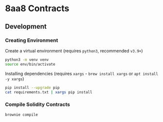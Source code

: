 # 8aa8 Contracts

## Development

### Creating Environment

Create a virtual environment (requires `python3`, recommended `v3.9+`)

```bash
python3 -m venv venv
source env/bin/activate
```

Installing dependencies (requires `xargs` - `brew install xargs` or `apt install -y xargs`)

```bash
pip install --upgrade pip
cat requirements.txt | xargs pip install
```

### Compile Solidity Contracts

```bash
brownie compile
```
